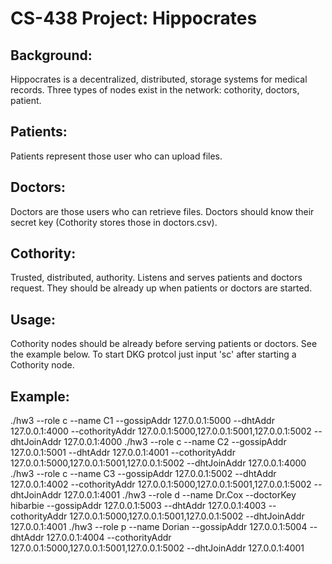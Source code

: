 # CS-438 Project: Hippocrates

## Background:
Hippocrates is a decentralized, distributed, storage systems for medical records.
Three types of nodes exist in the network: cothority, doctors, patient.

## Patients:
Patients represent those user who can upload files.
## Doctors:
Doctors are those users who can retrieve files. Doctors should know their secret key (Cothority stores those in doctors.csv).
## Cothority:
Trusted, distributed, authority. Listens and serves patients and doctors request. They should be already up when patients or doctors are started.

## Usage:
Cothority nodes should be already before serving patients or doctors. See the example below. To start DKG protcol just input 'sc' after starting a Cothority node.

## Example:
./hw3 --role c --name C1 --gossipAddr 127.0.0.1:5000 --dhtAddr 127.0.0.1:4000 --cothorityAddr 127.0.0.1:5000,127.0.0.1:5001,127.0.0.1:5002 --dhtJoinAddr 127.0.0.1:4000
./hw3 --role c --name C2 --gossipAddr 127.0.0.1:5001 --dhtAddr 127.0.0.1:4001 --cothorityAddr 127.0.0.1:5000,127.0.0.1:5001,127.0.0.1:5002 --dhtJoinAddr 127.0.0.1:4000
./hw3 --role c --name C3 --gossipAddr 127.0.0.1:5002 --dhtAddr 127.0.0.1:4002 --cothorityAddr 127.0.0.1:5000,127.0.0.1:5001,127.0.0.1:5002 --dhtJoinAddr 127.0.0.1:4001
./hw3 --role d --name Dr.Cox --doctorKey hibarbie --gossipAddr 127.0.0.1:5003 --dhtAddr 127.0.0.1:4003 --cothorityAddr 127.0.0.1:5000,127.0.0.1:5001,127.0.0.1:5002 --dhtJoinAddr 127.0.0.1:4001
./hw3 --role p --name Dorian --gossipAddr 127.0.0.1:5004 --dhtAddr 127.0.0.1:4004 --cothorityAddr 127.0.0.1:5000,127.0.0.1:5001,127.0.0.1:5002 --dhtJoinAddr 127.0.0.1:4001



